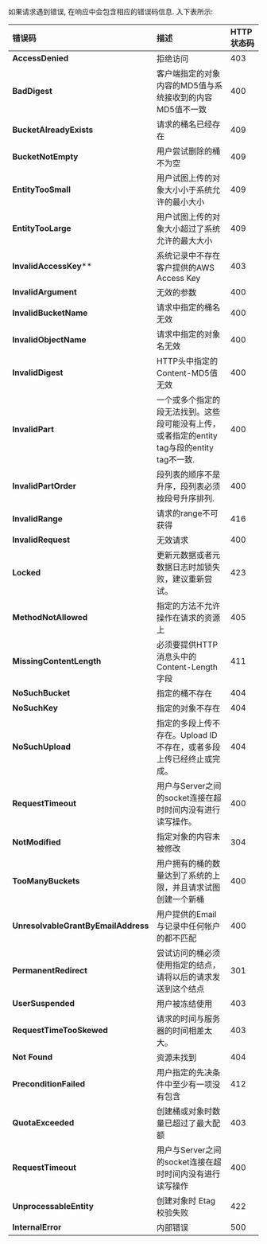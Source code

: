 如果请求遇到错误, 在响应中会包含相应的错误码信息. 入下表所示:

| 错误码 | 描述 | HTTP 状态码 |
| :-- | :-- | :-- |
| **AccessDenied** | 拒绝访问 | 403 |
| **BadDigest** | 客户端指定的对象内容的MD5值与系统接收到的内容MD5值不一致 | 400 |
| **BucketAlreadyExists** | 请求的桶名已经存在 | 409 |
| **BucketNotEmpty** | 用户尝试删除的桶不为空 | 409 |
| **EntityTooSmall** | 用户试图上传的对象大小小于系统允许的最小大小 | 409 |
| **EntityTooLarge** | 用户试图上传的对象大小超过了系统允许的最大大小 | 409 |
| **InvalidAccessKey**** | 系统记录中不存在客户提供的AWS Access Key | 403 |
| **InvalidArgument** | 无效的参数 | 400 |
| **InvalidBucketName** | 请求中指定的桶名无效 | 400 |
| **InvalidObjectName** | 请求中指定的对象名无效 | 400 |
| **InvalidDigest** | HTTP头中指定的Content-MD5值无效 | 400 |
| **InvalidPart** | 一个或多个指定的段无法找到。这些段可能没有上传，或者指定的entity tag与段的entity tag不一致. | 400 |
| **InvalidPartOrder** | 段列表的顺序不是升序，段列表必须按段号升序排列. | 400 |
| **InvalidRange** | 请求的range不可获得 | 416 |
| **InvalidRequest** | 无效请求 | 400 |
| **Locked** | 更新元数据或者元数据日志时加锁失败，建议重新尝试。| 423 |
| **MethodNotAllowed** | 指定的方法不允许操作在请求的资源上 | 405 |
| **MissingContentLength** |必须要提供HTTP消息头中的Content-Length字段 | 411 |
| **NoSuchBucket** |指定的桶不存在 | 404 |
| **NoSuchKey** | 指定的对象不存在 | 404 |
| **NoSuchUpload** | 指定的多段上传不存在。Upload ID不存在，或者多段上传已经终止或完成。 | 404 |
| **RequestTimeout** | 用户与Server之间的socket连接在超时时间内没有进行读写操作。 | 400 |
| **NotModified** | 指定对象的内容未被修改 | 304 |
| **TooManyBuckets** | 用户拥有的桶的数量达到了系统的上限，并且请求试图创建一个新桶 | 400 |
| **UnresolvableGrantByEmailAddress** | 用户提供的Email与记录中任何帐户的都不匹配 | 400 |
| **PermanentRedirect** | 尝试访问的桶必须使用指定的结点，请将以后的请求发送到这个结点 | 301 |
| **UserSuspended** | 用户被冻结使用 | 403 |
| **RequestTimeTooSkewed** | 请求的时间与服务器的时间相差太大。 | 403 |
| **Not Found** | 资源未找到 | 404 |
| **PreconditionFailed** | 用户指定的先决条件中至少有一项没有包含 | 412 |
| **QuotaExceeded**| 创建桶或对象时数量已超过了最大配额 | 403 |
| **RequestTimeout** | 用户与Server之间的socket连接在超时时间内没有进行读写操作 | 400 |
| **UnprocessableEntity** | 创建对象时 Etag 校验失败 | 422 |
| **InternalError** | 内部错误 | 500 |
